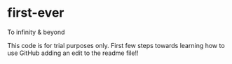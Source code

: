 # first-ever
To infinity &amp; beyond

This code is for trial purposes only.
First few steps towards learning how to use GitHub
adding an edit to the readme file!!
